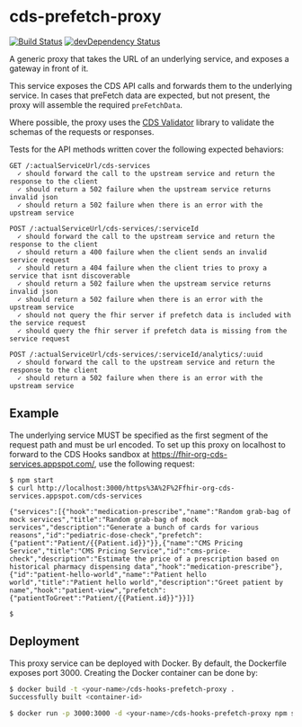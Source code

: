 # cds-prefetch-proxy

[![Build Status](https://travis-ci.org/cds-hooks/cds-prefetch-proxy.svg?branch=master)](https://travis-ci.org/cds-hooks/cds-prefetch-proxy)
[![devDependency Status](https://david-dm.org/cds-hooks/cds-prefetch-proxy.svg)](https://david-dm.org/cds-hooks/cds-prefetch-proxy)

A generic proxy that takes the URL of an underlying service, and exposes a gateway in front of it.

This service exposes the CDS API calls and forwards them to the underlying service. In cases that preFetch data are expected, but not present, the proxy will assemble the required `preFetchData`.

Where possible, the proxy uses the [CDS Validator](https://github.com/cds-hooks/cds-validator) library to validate the schemas of the requests or responses.

Tests for the API methods written cover the following expected behaviors:

```text
GET /:actualServiceUrl/cds-services
  ✓ should forward the call to the upstream service and return the response to the client
  ✓ should return a 502 failure when the upstream service returns invalid json
  ✓ should return a 502 failure when there is an error with the upstream service

POST /:actualServiceUrl/cds-services/:serviceId
  ✓ should forward the call to the upstream service and return the response to the client
  ✓ should return a 400 failure when the client sends an invalid service request
  ✓ should return a 404 failure when the client tries to proxy a service that isnt discoverable
  ✓ should return a 502 failure when the upstream service returns invalid json
  ✓ should return a 502 failure when there is an error with the upstream service
  ✓ should not query the fhir server if prefetch data is included with the service request
  ✓ should query the fhir server if prefetch data is missing from the service request

POST /:actualServiceUrl/cds-services/:serviceId/analytics/:uuid
  ✓ should forward the call to the upstream service and return the response to the client
  ✓ should return a 502 failure when there is an error with the upstream service
```

## Example
The underlying service MUST be specified as the first segment of the request path and must be url encoded. To set up this proxy on localhost to forward to the CDS Hooks sandbox at https://fhir-org-cds-services.appspot.com/, use the following request:

```
$ npm start
$ curl http://localhost:3000/https%3A%2F%2Ffhir-org-cds-services.appspot.com/cds-services

{"services":[{"hook":"medication-prescribe","name":"Random grab-bag of mock services","title":"Random grab-bag of mock services","description":"Generate a bunch of cards for various reasons","id":"pediatric-dose-check","prefetch":{"patient":"Patient/{{Patient.id}}"}},{"name":"CMS Pricing Service","title":"CMS Pricing Service","id":"cms-price-check","description":"Estimate the price of a prescription based on historical pharmacy dispensing data","hook":"medication-prescribe"},{"id":"patient-hello-world","name":"Patient hello world","title":"Patient hello world","description":"Greet patient by name","hook":"patient-view","prefetch":{"patientToGreet":"Patient/{{Patient.id}}"}}]}

$
```

## Deployment
This proxy service can be deployed with Docker. By default, the Dockerfile exposes port 3000. Creating the Docker container can be done by:

```bash
$ docker build -t <your-name>/cds-hooks-prefetch-proxy .
Successfully built <container-id>

$ docker run -p 3000:3000 -d <your-name>/cds-hooks-prefetch-proxy npm start
```
